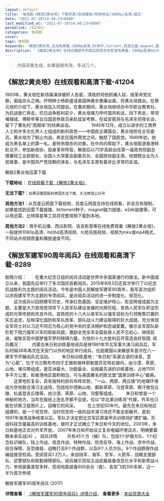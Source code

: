 ```yaml
---
layout: default
title: '电视剧《解放2黄炎培》下载资源/在线播放/视频地址/1080p/高清/蓝光'
date: "2021-07-10T14:40:23+0800"
last_modified_at: "2021-07-10T14:40:23+0800"
permalink: /41204/
categories: 电视剧
cover:
tags: 电视剧
keywords: '解放2黄炎培,在线免费看,1080p高清,bt种子,torrent,百度云盘,magnet,磁力链,迅雷下载资源'
description: '《解放2黄炎培》在线云播放手机西瓜影院吉吉影音免费看，1080p高清bd/hd未删减完整版和tc抢先枪版，mkv/mp4格式，附带bt/torrent种子、magnet/磁力链、百度云盘、网盘资源迅雷下载链接'
---
```


>内容采集生成，如果链接失效，多试几个。


## 《解放2黄炎培》在线观看和高清下载-41204

1903年，黄炎培在新场镇演讲被奸人告密，清政府将他抓捕入狱，按革命党论罪，面临杀头之祸。开明绅士杨斯盛请美国神甫步惠廉出面，将黄炎培救出。在蔡元培的介绍下，黄炎培加入同盟会。在重庆期间，黄炎培继续办中华职业教育社，为抗战救亡奔走。抗日战争胜利前夕，黄炎培竭力呼吁国共和谈，四下奔走，带领褚辅成、傅斯年等五位国民参政员亲赴延安考察，在延安窑洞与毛泽东彻夜长谈，留下了著名的&ldquo;周期率&rdquo;的经典谈话。 　　　　1945年12月，成立以进步的工商界人士和许多文化界人士组成的新的政党——中国民主建国会，黄炎培担任主任委员。黄炎培为了制止内战，奔走在国共两党之间，触怒了国民党。1949年初，他成为黑名单上的第一名，是特务暗杀的对象。在中共的帮助下，黄炎培取道香港转赴北平，参加新政协，投身革命阵营，解放后以73岁高龄出任第一届政务院副总理兼轻工业部部长、全国人大常委会副委员长、全国政协副主席。他兢兢业业为人民做事，是中国共产党信赖的诤友，与毛泽东主席有着非比寻常的友谊。


解放2黄炎培迅雷下载

**下载地址**： [在线观看下载 《解放2黄炎培》](https://www.993dy.com//vod-detail-id-11110.html) 


**无法下载?**：`如果迅雷因版权原因无法下载，关注微信公众号 `

**其他方法1**：从百度云网盘下载视频，百度云网盘支持在线观看，非会员有限制，如果能找到迅雷下载链接、bt/torrent种子、magnet磁力链接、e2dk链接等，可以用迅雷、比特彗星等工具将完整视频下载到本地。

**其他方法2**：用手机云播、西瓜影院、吉吉影音等在线免费观看《解放2黄炎培》，一般提供1080p高清、hd/bd高清视频、tc抢先版视频，视频为mkv或mp4格式，不同站点视频质量和播放速度不同。


## 《解放军建军90周年阅兵》在线观看和高清下载-8289

剧情介绍：　　在重大纪念日组织阅兵活动是世界许多国家通行的做法。新中国成立以来，我国先后举行了多次国庆首都阅兵，2015年9月3日还首次举行了以纪念抗战胜利为主题的阅兵活动。今年是中国人民解放军建军90周年，我军首次组织以庆祝建军节为主题的专项阅兵，是对阅兵活动的进一步制度化、规范化。 　　这次阅兵以回顾建军历史、传承红色基因、坚定维护核心、彰显辉煌成就为主题，主要是大力宣扬党领导下人民军队建设发展的光辉历程，宣扬人民军队积淀形成的光荣传统和优良作风，宣扬党的十八大以来军队以强军目标为引领聚焦打赢的矢志追求，反映深化国防和军队改革、部队战斗力建设取得的巨大成就，充分体现全军将士对以习近平同志为核心的党中央的坚决拥护和忠诚爱戴，展示全军部队新形势下戮力强军兴军的崭新风貌，激励全党全军全国各族人民不忘初心、继续前进，凝聚实现中国梦强军梦的磅礴力量，为党的十九大胜利召开营造良好氛围. 阅兵概况： 　　内蒙古朱日和训练基地阅兵是继1981年华北军事大演习阅兵后，军队时隔36年再次在天安门以外的地区举行阅兵，也是建国以来解放军首次在八一建军节开展阅兵式活动。 　　朱日和训练基地：“朱日和”系蒙古语的译音，意为“心脏”，位于乌兰察布市四子王旗和锡林郭勒盟苏尼特右旗内，由沙漠、草原、山地、壕沟等组成，是亚洲最大、功能最全、设施最先进的训练基地，占地1100多平方公里，和香港地区面积相当，可与美国著名的欧文堡“国家训练中心”媲美。 　　这里地形复杂，具有独特的排兵布阵优势。“一山、两原、两丘陵”的地理环境成为空地联合演习主战场，包括哈尔德勒山地、都新草原、乌登草原、察汗敖包丘陵、杭盖登吉丘陵等，由沙漠、草原、山地、沟壑等组成。 　　朱日和曾是一个神秘的地方，当年在报纸上连名字都不会提，仅以“华北某训练场”代替，外军也只能在侦察卫星图片上，目睹它的风采。 　　在上世纪50年代，最先在朱日和地区组建的，是一个坦克师，当时坦克师一级的战术演习场还不能全部展开。直到1997年海湾战争结束以后，军队才决定把北京军区原装甲兵训练场扩建扩编，形成科技含量最高的训练基地，彼时才正式确立了朱日和今天的地位。2003年，朱日和基地正式对外军开放， 2007年朱日和开始设立复杂电磁环境试点，明确要着眼未来实战[4]  。 阅兵详情 　　共有45个方（梯）队，包括1个护旗方队、1个纪念标识梯队，陆上作战、信息作战、特种作战、防空反导、海上作战、空中作战、综合保障、反恐维稳、战略打击9个作战群，以及9个人员方队。9个作战群按作战编组接受检阅。受阅官兵1.2万人，来自陆军、海军、空军、火箭军、战略支援部队、武警部队和联勤保障部队。阅兵展示现役主战武器装备信息化水平和新质战斗力，参阅装备类型多样，受阅地面装备600余台（套）、各型飞机100多架，近一半为首次参阅


解放军建军90周年阅兵 (2017)

**详情查看**： [《解放军建军90周年阅兵》详情介绍](/movie/8289/)， **查看更多**：[本站资源大全](/movie/t/all/)

